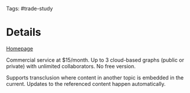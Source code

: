 Tags: #trade-study 

# Details
[Homepage](https://roamresearch.com/)

Commercial service at $15/month.  Up to 3 cloud-based graphs (public or private) with unlimited collaborators.  No free version.

Supports transclusion where content in another topic is embedded in the current.  Updates to the referenced content happen automatically.

